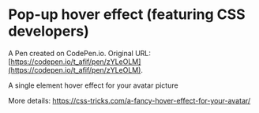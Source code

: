 # Pop-up hover effect (featuring CSS developers)

A Pen created on CodePen.io. Original URL: [https://codepen.io/t_afif/pen/zYLeOLM](https://codepen.io/t_afif/pen/zYLeOLM).

A single element hover effect for your avatar picture

More details:  https://css-tricks.com/a-fancy-hover-effect-for-your-avatar/